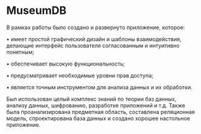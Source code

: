 # MuseumDB

В рамках работы было создано и развернуто приложение, которое:

•	имеет простой графический дизайн и шаблоны взаимодействия, делающие интерфейс пользователя согласованным и интуитивно понятным;

•	обеспечивает высокую функциональность;

•	предусматривает необходимые уровни прав доступа;

•	является точным инструментом для анализа данных и их обработки.

Был использован целый комплекс знаний по теории баз данных, анализу данных, шифрованию, разработке приложений и т.д.
Также была проанализирована предметная область, составлена реляционная модель, спроектирована база данных и создано хорошее настольное приложение.
